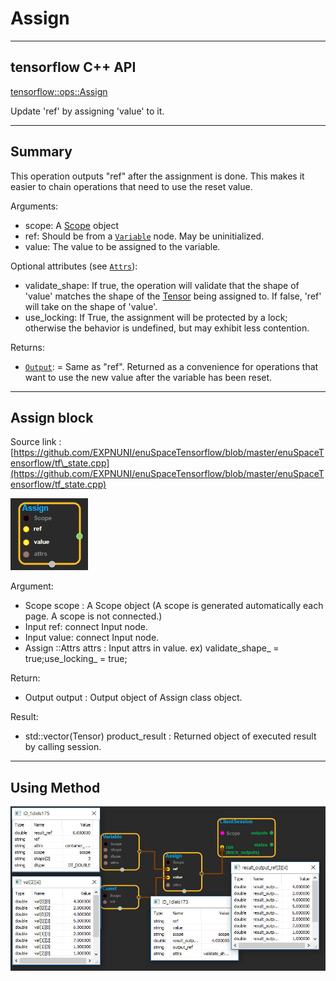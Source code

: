 # Assign

---

## tensorflow C++ API

[tensorflow::ops::Assign](https://www.tensorflow.org/api_docs/cc/class/tensorflow/ops/assign)

Update 'ref' by assigning 'value' to it.

---

## Summary

This operation outputs "ref" after the assignment is done. This makes it easier to chain operations that need to use the reset value.

Arguments:

* scope: A [Scope](https://www.tensorflow.org/api_docs/cc/class/tensorflow/scope.html#classtensorflow_1_1_scope) object
* ref: Should be from a [`Variable`](https://www.tensorflow.org/api_docs/cc/class/tensorflow/ops/variable.html#classtensorflow_1_1ops_1_1_variable) node. May be uninitialized.
* value: The value to be assigned to the variable.

Optional attributes \(see [`Attrs`](https://www.tensorflow.org/api_docs/cc/struct/tensorflow/ops/assign/attrs.html#structtensorflow_1_1ops_1_1_assign_1_1_attrs)\):

* validate\_shape: If true, the operation will validate that the shape of 'value' matches the shape of the [Tensor](https://www.tensorflow.org/api_docs/cc/class/tensorflow/tensor.html#classtensorflow_1_1_tensor) being assigned to. If false, 'ref' will take on the shape of 'value'.
* use\_locking: If True, the assignment will be protected by a lock; otherwise the behavior is undefined, but may exhibit less contention.

Returns:

* [`Output`](https://www.tensorflow.org/api_docs/cc/class/tensorflow/output.html#classtensorflow_1_1_output): = Same as "ref". Returned as a convenience for operations that want to use the new value after the variable has been reset.

---

## Assign block

Source link : [https://github.com/EXPNUNI/enuSpaceTensorflow/blob/master/enuSpaceTensorflow/tf\_state.cpp](https://github.com/EXPNUNI/enuSpaceTensorflow/blob/master/enuSpaceTensorflow/tf_state.cpp)

![](/assets/state_op/Assign1.jpg)

Argument:

* Scope scope : A Scope object \(A scope is generated automatically each page. A scope is not connected.\)
* Input ref: connect  Input node.
* Input value: connect Input node.
* Assign ::Attrs attrs : Input attrs in value. ex\) validate\_shape\_ = true;use\_locking\_ = true;

Return:

* Output output : Output object of Assign class object.

Result:

* std::vector\(Tensor\) product\_result : Returned object of executed result by calling session.

---

## Using Method

![](/assets/state_op/Assign2.jpg)

